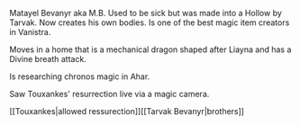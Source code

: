 Matayel Bevanyr aka M.B.
Used to be sick but was made into a Hollow by Tarvak. Now creates his own bodies. Is one of the best magic item creators in Vanistra.

Moves in a home that is a mechanical dragon shaped after Liayna and has a Divine breath attack.

Is researching chronos magic in Ahar.

Saw Touxankes' resurrection live via a magic camera.

[[Touxankes|allowed ressurection]][[Tarvak Bevanyr|brothers]]
